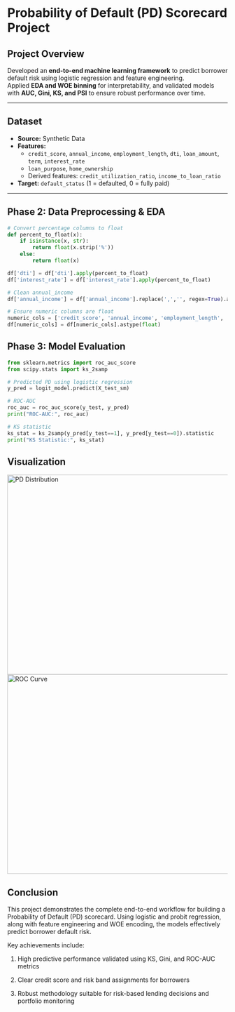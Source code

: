 # Probability of Default (PD) Scorecard Project

## Project Overview
Developed an **end-to-end machine learning framework** to predict borrower default risk using logistic regression and feature engineering.  
Applied **EDA and WOE binning** for interpretability, and validated models with **AUC, Gini, KS, and PSI** to ensure robust performance over time.

---

## Dataset
- **Source:** Synthetic Data  
- **Features:**
  - `credit_score`, `annual_income`, `employment_length`, `dti`, `loan_amount`, `term`, `interest_rate`
  - `loan_purpose`, `home_ownership`
  - Derived features: `credit_utilization_ratio`, `income_to_loan_ratio`
- **Target:** `default_status` (1 = defaulted, 0 = fully paid)

---

## Phase 2: Data Preprocessing & EDA

```python
# Convert percentage columns to float
def percent_to_float(x):
    if isinstance(x, str):
        return float(x.strip('%'))
    else:
        return float(x)

df['dti'] = df['dti'].apply(percent_to_float)
df['interest_rate'] = df['interest_rate'].apply(percent_to_float)

# Clean annual_income
df['annual_income'] = df['annual_income'].replace(',','', regex=True).astype(float)

# Ensure numeric columns are float
numeric_cols = ['credit_score', 'annual_income', 'employment_length', 'dti', 'loan_amount', 'interest_rate']
df[numeric_cols] = df[numeric_cols].astype(float)

```
## Phase 3: Model Evaluation
```python
from sklearn.metrics import roc_auc_score
from scipy.stats import ks_2samp

# Predicted PD using logistic regression
y_pred = logit_model.predict(X_test_sm)

# ROC-AUC
roc_auc = roc_auc_score(y_test, y_pred)
print("ROC-AUC:", roc_auc)

# KS statistic
ks_stat = ks_2samp(y_pred[y_test==1], y_pred[y_test==0]).statistic
print("KS Statistic:", ks_stat)
```

## Visualization



<img width="571" height="455" alt="PD Distribution" src="https://github.com/user-attachments/assets/93f4b718-cf44-43c0-88b4-892b2f294e34" />


<img width="567" height="455" alt="ROC Curve" src="https://github.com/user-attachments/assets/e9a75d03-0fdb-4de4-bbca-858b61d3dca0" />

## Conclusion

This project demonstrates the complete end-to-end workflow for building a Probability of Default (PD) scorecard. Using logistic and probit regression, along with feature engineering and WOE encoding, the models effectively predict borrower default risk.

Key achievements include:

1) High predictive performance validated using KS, Gini, and ROC-AUC metrics

2) Clear credit score and risk band assignments for borrowers

3) Robust methodology suitable for risk-based lending decisions and portfolio monitoring




